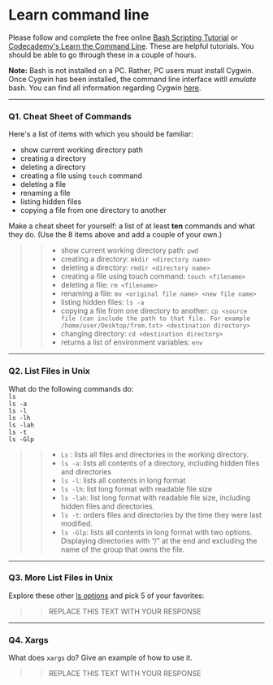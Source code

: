 # Learn command line

Please follow and complete the free online [Bash Scripting Tutorial](https://ryanstutorials.net/bash-scripting-tutorial/) or [Codecademy's Learn the Command Line](https://www.codecademy.com/learn/learn-the-command-line). These are helpful tutorials. You should be able to go through these in a couple of hours.

**Note:** Bash is not installed on a PC. Rather, PC users must install Cygwin. Once Cygwin has been installed, the command line interface witll _emulate_ bash. You can find all information regarding Cygwin [here](https://www.cygwin.com/).

---

### Q1.  Cheat Sheet of Commands  

Here's a list of items with which you should be familiar:  
* show current working directory path
* creating a directory
* deleting a directory
* creating a file using `touch` command
* deleting a file
* renaming a file
* listing hidden files
* copying a file from one directory to another

Make a cheat sheet for yourself: a list of at least **ten** commands and what they do.  (Use the 8 items above and add a couple of your own.)  

> > - show current working directory path: ```pwd```  
> > - creating a directory: ```mkdir <directory name> ``` 
> > - deleting a directory: ```rmdir <directory name>```  
> > - creating a file using touch command: ```touch <filename>```        
> > - deleting a file: ```rm <filename>```  
> > - renaming a file: ```mv <original file name> <new file name>```  
> > - listing hidden files: ```ls -a```  
> > - copying a file from one directory to another: ```cp <source file (can include the path to that file. For example /home/user/Desktop/from.txt> <destination directory>```  
> > - changing directory: ```cd <destination directory>```  
> > - returns a list of environment variables: ```env```

---

### Q2.  List Files in Unix   

What do the following commands do:  
`ls`  
`ls -a`  
`ls -l`  
`ls -lh`  
`ls -lah`  
`ls -t`  
`ls -Glp`  

> > - ```Ls``` : lists all files and directories in the working directory.  
> > - ```ls -a```: lists all contents of a directory, including hidden files and directories  
> > - ```ls -l```: lists all contents in long format  
> > - ```ls -lh```:  list long format with readable file size  
> > - ```ls -lah```: list long format with readable file size, including hidden files and directories.  
> > - ```ls -t```: orders files and directories by the time they were last modified.  
> > - ```ls -Glp```:  lists all contents in long format with two options. Displaying directories with “/” at the end and excluding the name of the group that owns the file.

---

### Q3.  More List Files in Unix  

Explore these other [ls options](http://www.techonthenet.com/unix/basic/ls.php) and pick 5 of your favorites:

> > REPLACE THIS TEXT WITH YOUR RESPONSE

---

### Q4.  Xargs   

What does `xargs` do? Give an example of how to use it.

> > REPLACE THIS TEXT WITH YOUR RESPONSE

 

